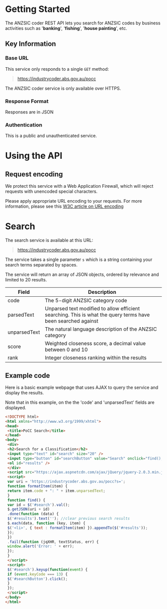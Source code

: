 # Getting Started

The ANZSIC coder REST API lets you search for ANZSIC codes by business activities such as '**banking**', '**fishing**', '**house painting**', etc.



## Key Information

### Base URL

This service only responds to a single `GET` method:

> https://industrycoder.abs.gov.au/pocc

The ANZSIC coder service is only available over HTTPS.

### Response Format

Responses are in JSON

### Authentication

This is a public and unauthenticated service.


# Using the API

## Request encoding

We protect this service with a Web Application Firewall, which will reject requests with unencoded special characters.

Please apply appropriate URL encoding to your requests. For more information, please see this [W3C article on URL encoding](https://www.w3schools.com/Tags/ref_urlencode.asp)


# Search

The search service is available at this URL:

> https://industrycoder.abs.gov.au/pocc

The service takes a single parameter `s` which is a string containing your search terms separated by spaces.

The service will return an array of JSON objects, ordered by relevance and limited to 20 results.

| Field | Description |
| --- | --- |
| code | The 5-digit ANZSIC category code |
| parsedText | Unparsed text modified to allow efficient searching. This is what the query terms have been searched against |
| unparsedText | The natural language description of the ANZSIC category |
| score | Weighted closeness score, a decimal value between 0 and 10 |
| rank | Integer closeness ranking within the results |


## Example code

Here is a basic example webpage that uses AJAX to query the service and display the results.

Note that in this example, on the the 'code' and 'unparsedText' fields are displayed.

```html
<!DOCTYPE html>
<html xmlns="http://www.w3.org/1999/xhtml">
<head>
 <title>PoCC Search</title>
</head>
<body>
 <div>
 <h2>Search for a Classification</h2>
 <input type="text" id="search" size="20" />
 <input type="button" id="searchButton" value="Search" onclick="find();" />
 <ol id="results" />
 </div>
 <script src="https://ajax.aspnetcdn.com/ajax/jQuery/jquery-2.0.3.min.js"></script>
 <script>
 var uri = 'https://industrycoder.abs.gov.au/pocc?s=';
 function formatItem(item) {
 return item.code + ": " + item.unparsedText;
 }
 function find() {
 var id = $('#search').val();
 $.getJSON(uri + id)
 .done(function (data) {
 $('#results').text(''); //clear previous search results
 $.each(data, function (key, item) {
 $('<li>', { text : formatItem(item) }).appendTo($('#results'));
 });
 })
 .fail(function (jqXHR, textStatus, err) {
 window.alert('Error: ' + err);
 });
 }
 </script>
 <script>
 $('#search').keyup(function(event) {
 if (event.keyCode === 13) {
 $('#searchButton').click();
 }
 });
 </script>
</body>
</html>
```

